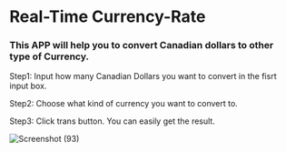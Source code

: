 # Real-Time Currency-Rate
### This APP will help you to convert Canadian dollars to other type of Currency.

Step1: Input how many Canadian Dollars you want to convert in the fisrt input box.

Step2: Choose what kind of currency you want to convert to.

Step3: Click trans button. You can easily get the result.

![Screenshot (93)](https://user-images.githubusercontent.com/43207918/65003410-661fe000-d8c6-11e9-9d51-891f1ff72c5e.png)
